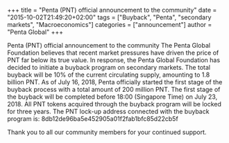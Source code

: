 +++
title = "Penta (PNT) official announcement to the community"
date = "2015-10-02T21:49:20+02:00"
tags = ["Buyback", "Penta", "secondary markets", "Macroeconomics"]
categories = ["announcement"]
author = "Penta Global"
+++

Penta (PNT) official announcement to the community
The Penta Global Foundation believes that recent market pressures have driven the price of PNT far below its true value. In response, the Penta Global Foundation has decided to initiate a buyback program on secondary markets. The total buyback will be 10% of the current circulating supply, amounting to 1.8 billion PNT. As of July 16, 2018, Penta officially started the first stage of the buyback process with a total amount of 200 million PNT. The first stage of the buyback will be completed before 18:00 (Singapore Time) on July 23, 2018. All PNT tokens acquired through the buyback program will be locked for three years. The PNT lock-up address connected with the buyback program is: 8db12de96ba5e452905a01f2fab1bfc85d22cb5f

Thank you to all our community members for your continued support.
